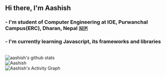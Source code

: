 ## Hi there, I'm Aashish


### - I'm student of Computer Engineering at IOE, Purwanchal Campus(ERC), Dharan, Nepal 🇳🇵
### - I'm currently learning Javascript, its frameworks and libraries

<br />


 <img align="center" src="https://github-readme-stats.vercel.app/api/top-langs/?username=aashish-cd&layout=compact&langs_count=8&theme=dark" alt="aashish's github stats" />
<br/>
<img align="center" src="https://github-readme-streak-stats.herokuapp.com/?user=aashish-cd&theme=dark" alt="Aashish" />
<br/>
<img align="center" src="https://activity-graph.herokuapp.com/graph?username=aashish-cd&theme=xcode" alt="Aashish's Activity Graph" />

